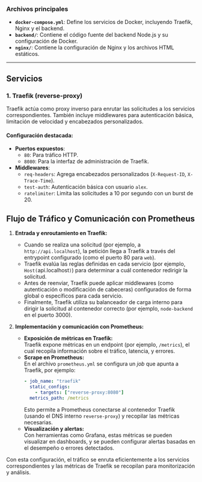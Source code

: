 ### Archivos principales

- **`docker-compose.yml`**: Define los servicios de Docker, incluyendo Traefik, Nginx y el backend.
- **`backend/`**: Contiene el código fuente del backend Node.js y su configuración de Docker.
- **`nginx/`**: Contiene la configuración de Nginx y los archivos HTML estáticos.

---

## Servicios

### 1. **Traefik (reverse-proxy)**

Traefik actúa como proxy inverso para enrutar las solicitudes a los servicios correspondientes. También incluye middlewares para autenticación básica, limitación de velocidad y encabezados personalizados.

#### Configuración destacada:

- **Puertos expuestos**:
  - `80`: Para tráfico HTTP.
  - `8080`: Para la interfaz de administración de Traefik.
- **Middlewares**:
  - `req-headers`: Agrega encabezados personalizados (`X-Request-ID`, `X-Trace-Time`).
  - `test-auth`: Autenticación básica con usuario `alex`.
  - `ratelimiter`: Limita las solicitudes a 10 por segundo con un burst de 20.

## Flujo de Tráfico y Comunicación con Prometheus

1. **Entrada y enroutamiento en Traefik:**

   - Cuando se realiza una solicitud (por ejemplo, a `http://api.localhost`), la petición llega a Traefik a través del entrypoint configurado (como el puerto 80 para `web`).
   - Traefik evalúa las reglas definidas en cada servicio (por ejemplo, `Host(`api.localhost`)`) para determinar a cuál contenedor redirigir la solicitud.
   - Antes de reenviar, Traefik puede aplicar middlewares (como autenticación o modificación de cabeceras) configurados de forma global o específicos para cada servicio.
   - Finalmente, Traefik utiliza su balanceador de carga interno para dirigir la solicitud al contenedor correcto (por ejemplo, `node-backend` en el puerto 3000).

2. **Implementación y comunicación con Prometheus:**
   - **Exposición de métricas en Traefik:**  
     Traefik expone métricas en un endpoint (por ejemplo, `/metrics`), el cual recopila información sobre el tráfico, latencia, y errores.
   - **Scrape en Prometheus:**  
     En el archivo `prometheus.yml` se configura un _job_ que apunta a Traefik, por ejemplo:
     ```yaml
     - job_name: "traefik"
       static_configs:
         - targets: ["reverse-proxy:8080"]
       metrics_path: /metrics
     ```
     Esto permite a Prometheus conectarse al contenedor Traefik (usando el DNS interno `reverse-proxy`) y recopilar las métricas necesarias.
   - **Visualización y alertas:**  
     Con herramientas como Grafana, estas métricas se pueden visualizar en dashboards, y se pueden configurar alertas basadas en el desempeño o errores detectados.

Con esta configuración, el tráfico se enruta eficientemente a los servicios correspondientes y las métricas de Traefik se recopilan para monitorización y análisis.
